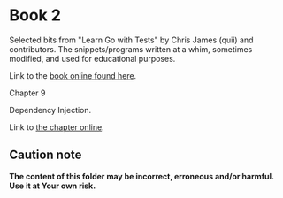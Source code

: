 # Book 2

Selected bits from "Learn Go with Tests" by Chris James (quii) and contributors.
The snippets/programs written at a whim, sometimes modified, and used for educational purposes.

Link to the [book online found here](https://quii.gitbook.io/learn-go-with-tests).

Chapter 9

Dependency Injection.

Link to [the chapter online](https://quii.gitbook.io/learn-go-with-tests/go-fundamentals/dependency-injection).

## Caution note

**The content of this folder may be incorrect, erroneous and/or harmful. Use it at Your own risk.**
